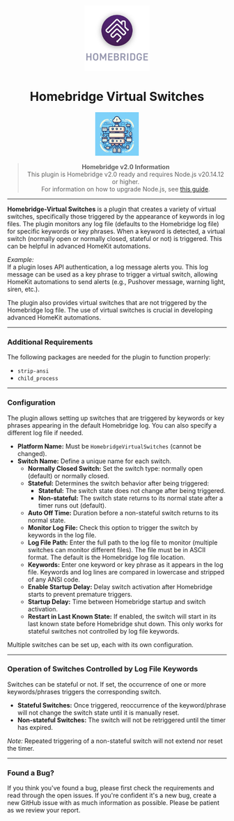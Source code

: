<p align="center">
<img src="https://github.com/homebridge/branding/raw/latest/logos/homebridge-wordmark-logo-vertical.png" width="150">
</p>

<span align = "center">

# Homebridge Virtual Switches
</p>

<p align = "center">
<img src="https://github.com/Plankske/hb-virtual-switch/blob/latest/image.png" width="100"/>
</p>


> **Homebridge v2.0 Information**  
> This plugin is Homebridge v2.0 ready and requires Node.js v20.14.12 or higher.  
> For information on how to upgrade Node.js, see [this guide](https://github.com/homebridge/homebridge/wiki/How-To-Update-Node.js).

---
<span align = "left">

**Homebridge-Virtual Switches** is a plugin that creates a variety of virtual switches, specifically those triggered by the appearance of keywords in log files. The plugin monitors any log file (defaults to the Homebridge log file) for specific keywords or key phrases. When a keyword is detected, a virtual switch (normally open or normally closed, stateful or not) is triggered. This can be helpful in advanced HomeKit automations.

*Example:*  
If a plugin loses API authentication, a log message alerts you. This log message can be used as a key phrase to trigger a virtual switch, allowing HomeKit automations to send alerts (e.g., Pushover message, warning light, siren, etc.).

The plugin also provides virtual switches that are not triggered by the Homebridge log file. The use of virtual switches is crucial in developing advanced HomeKit automations.

---
### Additional Requirements
The following packages are needed for the plugin to function properly:
- `strip-ansi`
- `child_process`

---
### Configuration
The plugin allows setting up switches that are triggered by keywords or key phrases appearing in the default Homebridge log. You can also specify a different log file if needed.

- **Platform Name:** Must be `HomebridgeVirtualSwitches` (cannot be changed).
- **Switch Name:** Define a unique name for each switch.
    - **Normally Closed Switch:** Set the switch type: normally open (default) or normally closed.
    - **Stateful:** Determines the switch behavior after being triggered:
        - **Stateful:** The switch state does not change after being triggered.
        - **Non-stateful:** The switch state returns to its normal state after a timer runs out (default).
    - **Auto Off Time:** Duration before a non-stateful switch returns to its normal state.
    - **Monitor Log File:** Check this option to trigger the switch by keywords in the log file.
    - **Log File Path:** Enter the full path to the log file to monitor (multiple switches can monitor different files). The file must be in ASCII format. The default is the Homebridge log file location.
    - **Keywords:** Enter one keyword or key phrase as it appears in the log file. Keywords and log lines are compared in lowercase and stripped of any ANSI code.
    - **Enable Startup Delay:** Delay switch activation after Homebridge starts to prevent premature triggers.
    - **Startup Delay:** Time between Homebridge startup and switch activation.
    - **Restart in Last Known State:** If enabled, the switch will start in its last known state before Homebridge shut down. This only works for stateful switches not controlled by log file keywords.

Multiple switches can be set up, each with its own configuration.

---
### Operation of Switches Controlled by Log File Keywords
Switches can be stateful or not. If set, the occurrence of one or more keywords/phrases triggers the corresponding switch.

- **Stateful Switches:** Once triggered, reoccurrence of the keyword/phrase will not change the switch state until it is manually reset.
- **Non-stateful Switches:** The switch will not be retriggered until the timer has expired.

*Note:* Repeated triggering of a non-stateful switch will not extend nor reset the timer.

---
### Found a Bug?
If you think you've found a bug, please first check the requirements and read through the open issues. If you're confident it's a new bug, create a new GitHub issue with as much information as possible. Please be patient as we review your report.
